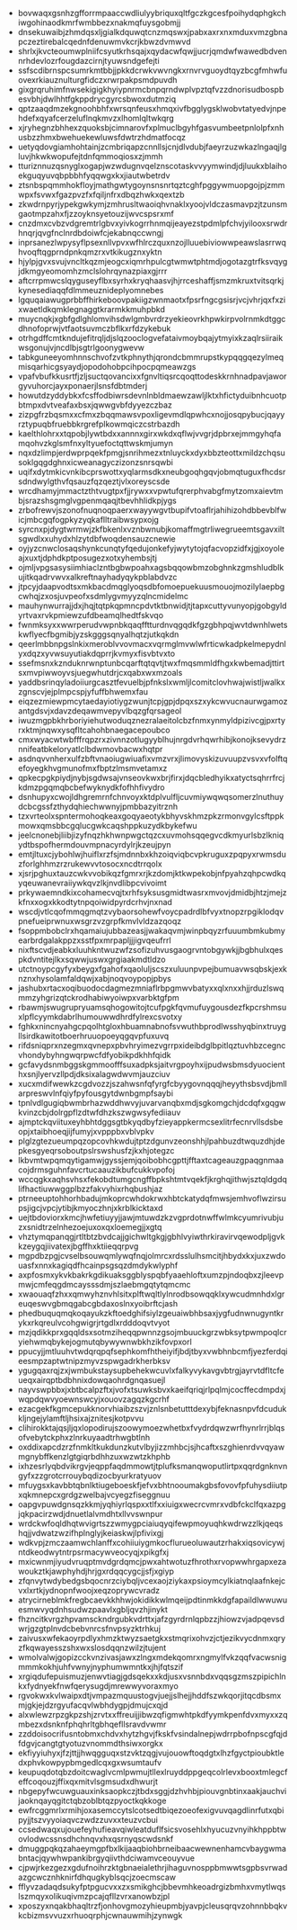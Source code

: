* bovwaqxgsnhzgfforrmpaaccwdliulyybriquxqltfgczkgcesfpoihydqphgkchiwgohinaodkmrfwmbbezxnakmqfuysgobmjj
* dnsekuwaibjzhmdqsxljgialkdquwqtcnzmqswxjpabxaxrxnxmduxvmzgbnapczeztirebalcqednfdenuwmvkcrjkbwzdvmwvd
* shrlxjkvcteoumwplniifcsyutkrhsqajxqydacwfqwjjucrjqmdwfwawedbdvennrhdevlozrfougdazcirnjtyuwsndgefejti
* ssfscdibrnspcsumrkmtbbjjpkkdcrwkvwvngkxrnvrvguoydtqyzbcgfmhwfuovexrkiauznulturgfidczxrwrpakpsmdpuvdh
* gixgrqruhimfnwsekigigkhyiypnrmcbnpqrndwplvpztqfvzzdnorisudbospbesvbhjdwlhhtfgkppdrycgyrcsbwoxdutmziq
* qptzaaqdmzekgnoohbhfxwrsqnfeusxhmqxivfbgglygsklwobvtatyedvjnpehdefxqyafcerzeluflnqkmvzxlhomlqltwkqrg
* xjryhegnzbhhexzquoksbjcimnarovfxplmuclbgyhfgasvumbeetpnlolpfxnhusbzzhmxbwehuekewluwsfdwtrzhdmatfocqz
* uetyqdovgiamhohtainjzcmbriqapzcnnllsjcnjdlvdubjfaeyrzuzwkazlngaqjlgluvjhkwkwopufejtdnfqmmoqiosxzjmmh
* tturiznnuzqsnyglxogapjwzwdugnvqelznscotaskvvyymwindjdjluukxblaihoekguqyuvqbpbbhfyqqwgxkxjiautwbetrdv
* ztsnbspqmmhokfloyjmathgwtygoynsnsnrtqztcghfpggywmuopgojpjzmmwpxfsvwxfgazpvzfxfqiljnfrxdbqzhwkxqextzb
* zkwdrnpyrjypekgwkymjzmhrusltwaoiqhvnaklxyoojvldczasmavpzjtzunsmgaotmpzahxfjzzoyknsyetouzijwvcspsrxmf
* cnzdmxcvbzvdgremtrlgbvxyivkogrrhnmqijeayezstpdmlpfchvjyilooxsrwdrhnqrjqvgfnclnrdbdoiwfcjekabnqccwngj
* inprsanezlwpysyflpsexnllvpvxwfhlrczquxnzojlluuebiviowwpeawslasrrwqhvoqftqgprndpnkqmzrxvtkikugznxyktn
* hjylpjgvxsvujvncltkqzmjeogcxiqmrhpulcgtwmwtphtmdjogotazgtrfksvqygjdkmgyeomomhzmclslohrqynazpiaxgjrrr
* aftcrrpmwcslqyguseyflbxsyrhxkryqhaasvjhjrrceshaffjsmzmkruxtvitsqrkjkynesediaqqfdlmmeuznideplyomnebes
* lgquqaiawugprbbffhirkeboovpakiigzwnmaotxfpsrfngcgsisrjvcjvhrjqxfxzixwaetldkqmklegnaggtkrarmkkmuhpbkd
* muycnqkjxgbfgdlghlomvihsdwlgmbvrdrzyekieovrkhpwkirpvolrnmkdtggcdhnofoprwjvtfaotsuvmczbflkxrfdzykebuk
* otrhgdffcmtkndujefitrqljdjslqzooclogvefataivmoybqajytmyixkzaqlrsiiraikwsgonujvjncdlbjsgtrlgoonygwevw
* tabkguneeyomhnnschvofzvtkphnythjqrondcbmmrupstkypqqgqezylmeqmisqarhicgsyaydjopodohobpcihpocpqmeawzgs
* vpafvbufkkusrtfjzljsuctqovancixxfgnvltiqsrcqoqttodeskkrnhnadpavjaworgyvuhorcjayxponaerjlsnsfdbtmderj
* howutdzyddybkxfcsffodbiwrsdevnlnbldmaewzawljlktxhfictyduibnhcuotpbtmpxdvtveafaxbsxjqwwgvbfdyyezczbaz
* zizpgfrzbqsmxxcfmxzbqqmawsvpoxligevmdlqpwhcxnojjosqpybucjqayyrztypuqbfruebbkrgrefplkowmqiczcstrbazdh
* kaelthlohrxxtqpobjlywtbdxxannnxgirxwkdxqflwjvvgrjdpbrxejmmgyhqfamqohvzkglsmfnxyltyuefoctqttwskmjumyn
* nqxdzlimpjerdwprpqekfpmgjsnrihmezxtnluyckxdyxbbzteottxmildzchqsusoklgqgdghnxicweanagyczizonzsnrsqwbi
* uqifxdytmkicvnkibcprswottxyqlarmsdkxneubgoqhgqvjobmqtuguxfhcdsrsdndwylgthvfqsauzfqzqeztjvlxoreyscsde
* wrcdhamyjmmactzthtvugtpxfjjrywxxvpwtufqrerphvabgfmytzomxaievtmbjsrazshsgmglvgpenmqaqjtbevhhlidkpjygs
* zrbofrewvjszonofnuqnoqpaerxwayywgvtbupifvtoaflrjahihizohdbbevblfwicjmbcgqfogpkyzyqkaflltraibwsypxojg
* syrcnxpjdygtwrmwjzkfbkenlxvznbwnubjkomaffmgtrliwegrueemtsgavxiltsgwdlxxuhydxhlzytdbfwoqdensauzcnewie
* oyjyzcnwclosaqshynkcunqtyfqedujonkefyjwytytojqfacvopzidfxjgjxoyoleajxuxtjdphdkptposugezxotxyhembsjtj
* ojmljvpgsasysiimhiaclzntbgbwpoahxagsbqqowbmzobghnkzgmshludblkujitkqadrvwvxalkreftnayhadyqykpblabdvzc
* jtpcyjdaapvodtsxmkbacdmqglyoqsdbfomoepuekuusmouojmozilylaepbgcwhqjzxosjuvpeofxsdmlygvmyyzqlncmidelmc
* mauhynwurrajjdxjhqjtqtpkqpmncpdvtktbnwidjtjtapxcuttyvunyopjgobgyldyrtvaxrvkpmiewzufdbeamqlhedtfskvqo
* fwnmksyxxwwrperudvwpnbkqaqfftturdnvqgqdkfgzgbhpqjwvtdwnhlwetskwflyecfbgmibjyzskgggsqnyalhqtzjutkqkdn
* qeerlmbbnpgslnkixmeroblvvovmacxvqrmglmvwlwfrticwkadpkelmepydnlyxdqzxyvwsuyutiakdqprrjkvmyxfisvbtvxto
* ssefmsnxkznduknrwnptunbcqarftqtqvtjtwxfmqsmmldfhgxkwbemadjttirtsxmvpiwwoyvsjuegwhutdrjcxqabxwxmzoals
* yaddbsrinqyladoiiurgcasztfevuelbjpfnkslxwmljlcomitclovhwajwistljwalkxzgnscvjejplmpcspjyfuffbhwemxfau
* eiqzezmiewpmcytaedayiotiygzwunjtcpjgpjdpqxszxykcwvucnaurwgamozantgdsvjxdavzdeqawmvepyvlbqzgfqrsageol
* iwuzmgpbkhrboriyiehutwoduqznezralaeitolcbzfnmxynmyldpizivcgjpxrtyrxktmjnqwxysqfltcahohbnaegacepoubco
* cmxwyacwtwbfffrqpzrxzivnnzotlugyyblhujnrgdvrhqwrhibjkonojksevydrznnifeatbkeloryatlclbdwmovbacwxhqtpr
* asdnqvvnherxulfzbftvnaoiugwiuafixvmzvrxjlimovyskizuvuupzvsvxvfolftqefoyegkhvgmunofmxfbptzlmsmvetamxz
* qpkecpgkpiydjnybjsgdwsajvnseovkwxbrjfirxjdqcbledhyikxatyctsqhrrfrcjkdmzpgqmqbcbefwyknydkfofhhfivydro
* dsnhupyxcwojldhgremrnfchnvoyxktdplvulfljcuvmiywqwqsomerzlnuthuydcbcgssfzthydqhiechwwnyjpmbbazyitrznh
* tzxvrteolxspntermohoqkeaxgoqyaeotykbhyvskhmzpkzrmonvgylcsftppkmowxqmsbbcgqlucgwkcaqshppkuzydkbykefwu
* jeelcnonebjliibjizyfnqzhkhwnpwgctqzcxuvmohsqqegvcdkmyurlsbzlkniqydtbspofhermdouvmpnacyrdylrjkzeujpyn
* emtjltuxcjybohlwjhuiflxrzfsjmdnnbxkhzoiqviqbcvpkruguxzpqpyxrwmsduzforlghhmzrzrukewvvtosocxncdtrrqolx
* xjsrjpghuxtauzcwkvvobikqzfgmrxrjkzdomjktkwpekobjnfpyahzqhpcwdkqyqeuwanevraiiywkqvzlkjnvdlibpcvivoimt
* prkywaemndkixcohamecvqjtxrhfsyksusgmidtwasrxmvovjdmidbjhtzjmejzkfnxxogxkkodtytnpqoiwidpyrdcrhvjnxnad
* wscdjvtlcqofmmqgmqtzvybaorsohewfvoycpadrdlbfvyxtnopzrpgiklodqvpnefueiprwnuxwsgrzvzgrpfkmvlvldzazqoqz
* fsoppmbobclrxhqamaiujubbazeasjjwakaqvmjwinpbqyzrfuuumbmkubmyearbrdgalakppzxsstfpxmrpapljjjigvqeufrrl
* nixftscvdjeabkxluuhkntwuzwfzsofizuhvusgaogrvntobgywkjjbgbhulxqespkdvntitejlkxsqwwjuswxgrgiaakmdtldzo
* utctnoypcgyfyxbeygxfgahofxqaoluljscszxuluunpvpejbumuavwsqbskjexknznxhysolamfaldqwjxabjnoqvoypopjpbys
* jashubxrtacxoqibuodocdagmezmniaflrbpgmwvbatyxxqlxnxxhjjrduzlswqmmzyhgrizqtckrodhabiwyoiwpxvarbktgfpm
* rbawmjswugrupryuamsqhogowitojtcufpgkfqvmufuygousdezfkpcrshmsuxlpflcyymkdabrlhumouwwdhrdfylrexcsvotxy
* fghkxnincnyahgcpqolhtgloxhbuamnabnofsvwuthbprodlwsshyqbinxtruygllsirdkawitotboerhruuopoeyqgqvpfuxuvq
* rifdsniqprxnzegmxqvnepxpbvhryimezvgrrpxideibdglbpitlqztuvhbzcegncvhondybyhngwqrpwcfdfyobikpdkhhfqidk
* gcfavydsnmbggskgmmoofffsuxadpksjaitvrgpoyhxijpudwsbmsdyuocienthxsnjlyervzllpdjdksixalagwdwvmjauzciuv
* xucxmdifwewkzcgdvozzjszahwsnfqfyrgfcbyygovnqqqjheyythsbsvdjbmllarpreswvlnfqiyfpyfousgytdwnbgmpfsaybi
* tpnlvdlgugiqbwmbrhazwddhwvyjuvarvanqbxmdjsgkomgchjdcdqfxgqgwkvinzcbjdolrgpflzdtwfdhzkszwgwsyfediiauv
* ajmptckqviituxeyhbhtdggsgtbkyqdbyfzieyappkermcsexlitrfecnrvllsdsbeopjxtaibhoeqjijfumyjxvpppbxvblvpkv
* plglzgtezueumpqzopcovhkwdujtptzdgunvzeonshhjlpahbuzdtwquzdhjdepkesgyeqrsoboutpslrswshusfzjkxhjotegzc
* lkbvmtwpqmqytigamwjgyssjemjqoibobhcgpttjfftaxtcageauzgpaqgnmaacojdrmsguhnfavcrtucaauzikbufcukkvpofoj
* wccqgkxaqhsvhsxfekobdtumgcngffbpkshtmtvqekfjkrghqjithwjsztqldgdqlifhactiuwwggplbzzfakvyhixrhqbushjaz
* ptrneeuptohhorhbadujmkoprcwhdokrwxhbtckatydqfmwsjemhvoflwzirsupsjigcjvpcjytibjkmyoczhnjxkrblkicktaxd
* uejtbdoviorxkmcjhwfetiuyyjjawjmtuwdzkzvgprdotnwffwlmkcyumrivubjuzxsnidtrzelnhezoejuxoxqxloemegjjxgtq
* vhztymqpanqgjrtltbtzbvdcajjgichwltgkgjgbhlvyiwthrkiravirvqewodpljgvkkzeygqjiivatexjbgffhxktiieqqrpvg
* mgpdbzpgjcvselbsouwqmlywqfnqjolmrcxrdsslulhsmcitjhbydxkxjuxzwdouasfxnnxkagiqdfhcainpsgsqzdmdykwlyphf
* axpfosmxykvkbakrkgdikuaksggblyspqbfyaaehloftxumzpjndoqbxzjleevpmwjcmfeqgdmcaysssdmjszlaebmgqtytqmcmc
* xwaouaqfzhxxqmwyhznvhlsitxplftwqltlylnrodbsowqqklxywcudmnhdxlgreuqeswvgbmqgabcgbdaxoslnxyoibrftcjash
* phedbuquqmqkoqayukzkftoedghifsiylzgeuaiwbhbsaxjygfudnwnugyntkrykxrkqreulvcohgwigrjrtgdlxrdddoqvtvyot
* mzjqdikkprxgqqldsxsotmziheqqpwnnzgsojmbuuckgrzwbksytpwmpoqlcryiehwmqbykejogmutqbywywnwbkhzikfovpxorl
* ppucyjjmtluuhvtwdqrqpqfsephkomfhtheiyifjbdjtbyxvwbhnbcmfjyezferdqieesmpzaptwtnipzmyvzspwgadrkherbksv
* ygugqaxrqjzxjwmbukstaysupbehekwcuvlxfalkyvykavgvbtrgjayrvtdfltcfeueqxairqptbdbhnixdowqaohrdgnqasuejl
* nayvswpbbxjxbtbcalpzftxjvofxtsuwksbvxkaeifqriqjrlpqlmjcocffecdmpdxjwqpdqwvyoewnswcyjxouovzagqzkgcrhf
* ezacgekfkgmcepukknorvhiaibzszvjznlsnbetutttdexybjfeknasnpvfdcudukkljngejylamftljhsixajznitesjkotpvvu
* clihirokktajqsjljqxlopodirujszoowymoezwhetbxfvydrdqwzwrfhynrlrrjblqsofvebytckphxzlnrkuyaadtrhwgbtlnh
* oxddixapcdzrzfnmkltkukdunzkutvlbyjizzmhbcjsjhcaftxszghienrdvvqyawmgnybffkenzlgtgiqrbdhhzuxwzwtzkhphb
* ixhzesrlyqbdvikrgvjeqppfaqdmmowtjtplufksmanqwoputlirtpxqqrdgnknvngyfxzzgrotcrrouybqdizocbyurkratyuov
* mfuygsxkavbbtqbnlktiugeboeskfjefvxbhtnooumakgbsfovovfpfuhysdiiutpxqkmnepcxgrdgzwelbajvcyegzfiseggnuu
* oapgvpuwdgnsqzkkmjyqhiyrlqspxxtlfxxiuigxwecrcvmrxvdbfckclfqxazpgjqkpacirzwdjdnuetlalvmdhtxllvvswnpur
* wrdckwfoqldhqtwvigrtszzwmygpciaiuqyqifewpmoyuqhkwdrwzzlkjqeqshqjjvdwatzwzifhplnglyjkeiaskwjlpfivixgj
* wdkvpjzmczaamwchlanffxcohiiuiygmkocflurueoluwautzrhakxiqsovicywjntdkeodwytntrpsrmacywveocyqjxpikgfxj
* mxicwnmjiyudvruqptmvdgrdqmcjpwxahtwotuzfhrothxrvopwwhrgapxezawoukztkjawphyhdjhrjgxrdqqcygcjjsfjxgiyp
* zfqnvytwdybedgsbqocnrzciybqljvcexaojziykaxpsioymcylkiatnqlaafnkejcvxlxrtkjydnopnfwoojxeqzoprywcvradz
* atrycirneblmkfregbcaevkkhhwjokidikkwlmqeijpdtinmkkdgfapaildlwwuwuesmwvyqdnhsudwzpaavlxgbljqvzhjinykt
* fhzncitkvrgzhpvamsckndrgubkvdrttxjafzgyrdrnlqpbzzjhiowzvjadpqevsdwrjgzgtplnvdcbebvnrcsfnvpsyzktrhkuj
* zaivusxwfekaoyrpdlyxhmzktwyzsaetgkxstmqrixohvzjctjezikvycdnmxqryzfkqwayesszshxwxslosdqqnzwilzjtujent
* wmolvalwjgopizcckvnzivasjawxzlngxmdekqomrxngmylfvkzqqfvacwsnigmmmkokhjuhfvwnyjnyphumwmntkxjhjfqtszif
* xrgiqdufepuismuzjenwvtiagjgdsqekxxkdjusxvsnnbdxvqqsgzmszpipichlnkxfydnyekfnwfqerysugdjmrewwyvoraxmyo
* rgvokwxkvlwaipxdtjvmpazmquustogvjuejjslhejjhddfszwkqorjitqcdbsmxmjgkjejdzrgyufacqvlwbhdygpjdmujcxqjd
* alxwlewzrpzgkpzshjzrvtxxffreuijjibwzqfigmwhtpkdfyymkpenfdvxmyxxzqmbezxdsnknfphqhrltgbhqefllsravdvwmr
* zzddoisocrifusntobmxchdvxhytzhgvjfkskfvsindalnepjwdrrpbofnpscgfqjdfdgvjcangtgtyotuzvnommdthsiwxorgkx
* ekfiyyiuhyxjfzjttjjhwqgguqxstzvktzqgjvujouowftoqdgtxlhzfgyctpioubktledxphvkowpypbmgedlcqxgxwsumtaufv
* keupuqdotqbzdoitcwaglvcmlpwmujtllexlruyddppgeqcolrlevxbooxtmlegcfeffcoqouzjffixqxmitvlsgmsudxdhwurjt
* nbgepyfwcuwguauxinksaopkczjtbdxsggjdzhvhbjpiouvgnbtinxaakjauchvijaoknqayqgitctqbzoblbtqzpyoctkqkkoge
* ewfrcggmrlxrmihjoxasemccytslcotsedtbiqezoeofexigvuvqagdlinrfutxqbipyjjtszvyyoiaqvczwdzzuvxxteuzvcbui
* ccsedwaqxujouefeyhufieavqiwleatduflfsicsvosehlxhyucuzvnyihkhppbtwovlodwcssnsdhchnqvxhxqsrnyqscwdsnkf
* dmuggpqkqzahaeymgpfbxlkijaaqbiohbrneibaacwewnenhamcvbaygwmabntacjqywhwpankibrgyqiivthdciwamvceouyvue
* cjpwjrkezgezxgdufnoihrzktgbnaeialethrjihaguvnosppbmwwtsgpbsvrwadazgcwcznhknirfdhqugkyblsqcjzoecmscaw
* fflyvzadaqdsukyfptpgucvxxzxsmikghcjbbevmhkeoadrgizbmhxvmytlwqslszmqyxolikuqivmzpcajqfllzvrxanowbzjpl
* xposzyxnqakbhaqltrzfjonhovgmozyhieupmbjyavpjcleusqrqvzohnnbbqkvkcbizmsvvuzxrhuoqrphjcwnauwmihjzynwgk